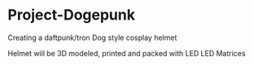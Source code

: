 # Project-Dogepunk
Creating a daftpunk/tron Dog style cosplay helmet

Helmet will be 3D modeled, printed and packed with LED LED Matrices
